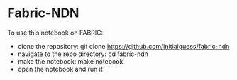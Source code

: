 # Fabric-NDN
To use this notebook on FABRIC:

* clone the repository: git clone https://github.com/initialguess/fabric-ndn
* navigate to the repo directory: cd fabric-ndn
* make the notebook: make notebook
* open the notebook and run it
